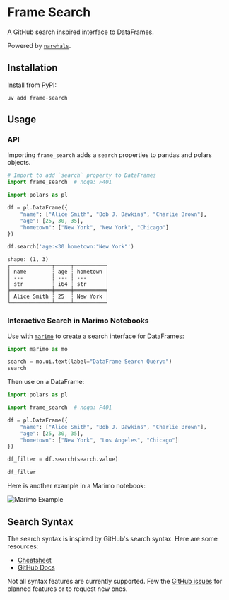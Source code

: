 # Frame Search

A GitHub search inspired interface to DataFrames.

Powered by [`narwhals`](https://narwhals-dev.github.io/narwhals/).

## Installation

Install from PyPI:

```terminal
uv add frame-search
```

## Usage

### API

Importing `frame_search` adds a `search` properties to pandas and polars objects.

```python
# Import to add `search` property to DataFrames
import frame_search  # noqa: F401

import polars as pl

df = pl.DataFrame({
    "name": ["Alice Smith", "Bob J. Dawkins", "Charlie Brown"],
    "age": [25, 30, 35],
    "hometown": ["New York", "New York", "Chicago"]
})

df.search('age:<30 hometown:"New York"')
```

```text
shape: (1, 3)
┌─────────────┬─────┬──────────┐
│ name        ┆ age ┆ hometown │
│ ---         ┆ --- ┆ ---      │
│ str         ┆ i64 ┆ str      │
╞═════════════╪═════╪══════════╡
│ Alice Smith ┆ 25  ┆ New York │
└─────────────┴─────┴──────────┘
```

### Interactive Search in Marimo Notebooks

Use with [`marimo`](https://marimo.io/) to create a search interface for DataFrames:

```python
import marimo as mo

search = mo.ui.text(label="DataFrame Search Query:")
search
```

Then use on a DataFrame:

```python
import polars as pl

import frame_search  # noqa: F401

df = pl.DataFrame({
    "name": ["Alice Smith", "Bob J. Dawkins", "Charlie Brown"],
    "age": [25, 30, 35],
    "hometown": ["New York", "Los Angeles", "Chicago"]
})

df_filter = df.search(search.value)

df_filter
```

Here is another example in a Marimo notebook:

![Marimo Example](./images/marimo-example.png)

## Search Syntax

The search syntax is inspired by GitHub's search syntax. Here are some resources:

- [Cheatsheet](https://gist.github.com/bonniss/4f0de4f599708c5268134225dda003e0)
- [GitHub Docs](https://docs.github.com/en/search-github/getting-started-with-searching-on-github/understanding-the-search-syntax)

Not all syntax features are currently supported. Few the [GitHub issues](https://github.com/williambdean/frame-search/issues) for planned features or to request new ones.
